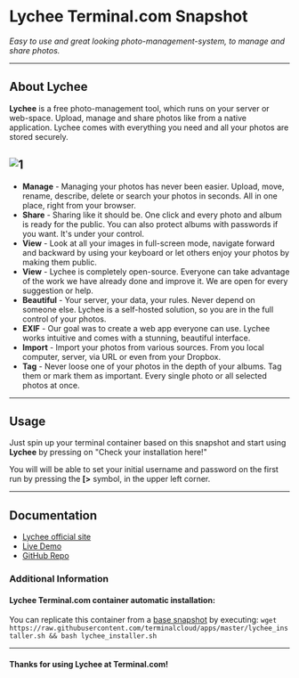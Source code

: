 # **Lychee** Terminal.com Snapshot
*Easy to use and great looking photo-management-system, to manage and share photos.*

---

## About Lychee
**Lychee** is a free photo-management tool, which runs on your server or web-space. Upload, manage and share photos like from a native application. Lychee comes with everything you need and all your photos are stored securely.


![1](http://lychee.electerious.com/assets/img/showcase.png)
---

- **Manage** - Managing your photos has never been easier. Upload, move, rename, describe, delete or search your photos in seconds. All in one place, right from your browser.
- **Share** - Sharing like it should be. One click and every photo and album is ready for the public. You can also protect albums with passwords if you want. It's under your control.
- **View** - Look at all your images in full-screen mode, navigate forward and backward by using your keyboard or let others enjoy your photos by making them public.
- **View** - Lychee is completely open-source. Everyone can take advantage of the work we have already done and improve it. We are open for every suggestion or help.
- **Beautiful** - Your server, your data, your rules. Never depend on someone else. Lychee is a self-hosted solution, so you are in the full control of your photos.
- **EXIF** - Our goal was to create a web app everyone can use. Lychee works intuitive and comes with a stunning, beautiful interface.
- **Import** - Import your photos from various sources. From you local computer, server, via URL or even from your Dropbox.
- **Tag** - Never loose one of your photos in the depth of your albums. Tag them or mark them as important. Every single photo or all selected photos at once.

---

## Usage
Just spin up your terminal container based on this snapshot and start using **Lychee** by pressing on "Check your installation here!"

You will will be able to set your initial username and password on the first run by pressing the **[>** symbol, in the upper left corner.

---

## Documentation
- [Lychee official site](http://lychee.electerious.com/)
- [Live Demo](http://electerious.com/lychee_demo/)
- [GitHub Repo](https://github.com/electerious/Lychee)


### Additional Information

#### Lychee Terminal.com container automatic installation:
You can replicate this container from a [base snapshot](https://www.terminal.com/tiny/FzpHiTXG1K) by executing:
`wget https://raw.githubusercontent.com/terminalcloud/apps/master/lychee_installer.sh && bash lychee_installer.sh`

---

#### Thanks for using Lychee at Terminal.com!